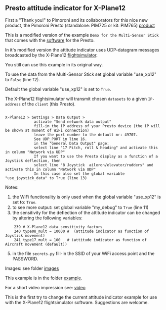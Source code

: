 ## Presto attitude indicator for X-Plane12

First a "Thank you!" to Pimoroni and its collaborators for this nice new product, the Pimoroni Presto (standalone: PIM725 or kit: PIM765)
[product](https://shop.pimoroni.com/products/presto?variant=54894104019323)

This is a modified version of the example ```Demo for the Multi-Sensor Stick``` that comes with the [software](https://github.com/pimoroni/presto) for the Presto.


In it's modified version the attitude indicator uses UDP-datagram messages broadcasted by the X-Plane12 [flightsimulator](https://www.x-plane.com/desktop/buy-it/).

You still can use this example in its original way.

To use the data from the Multi-Sensor Stick set global variable "use_xp12" to ```False``` (line 12).

Default the global variable "use_xp12" is set to ```True```.

The X-Plane12 flightsimulator will transmit chosen ```datasets``` to a given ```IP-address``` of the ```client``` (this Presto).
```

X-Plane12 > Settings > Data Output >
             activate "Send network data output"
             fill-in the IP address of your Presto device (the IP will be shown at moment of WiFi connection)
             leave the port number to the default nr: 49707.
             See UDP_PORT in line 16.
             in the "General Data Output" page:
             select line "17 Pitch, roll & heading" and activate this in column "Network via UDP"
             If you want to use the Presto display as a function of a Joystick deflection, then
             select line "8 Joystick  aileron/elevator/rudders" and activate this in column "Network via UDP"
             In this case also set the global variable "use_joystick_data" to True (line 13)

```

Notes:
1) the WiFi functionality is only used when the global variable "use_xp12" is set to: ```True```.
2) to see more output: set global variable "my_debug" to ```True``` (line 11)
3) the sensitivity for the deflection of the attitude indicator can be changed by altering the following variables:
```
    239 # X-Plane12 data sensitivity factors
    240 type08_mult = 10000 #  (attitude indicator as function of Joystick movement)
    241 type17_mult = 100   # (attitude indicator as function of Aircraft movement (default))

```
5) in the file ```secrets.py``` fill-in the SSID of your WiFi access point and the PASSWORD.

Images: see folder [images](https://github.com/PaulskPt/Presto_attitude_indicator_for_X-Plane12/tree/main/Images)

This example is in the folder [example](https://github.com/PaulskPt/Presto_attitude_indicator_for_X-Plane12/tree/main/example).

For a short video impression see: [video](https://imgur.com/a/rfMumGc)

This is the first try to change the current attitude indicator example for use with the X-Plane12 flightsimulator software.
Suggestions are welcome.
